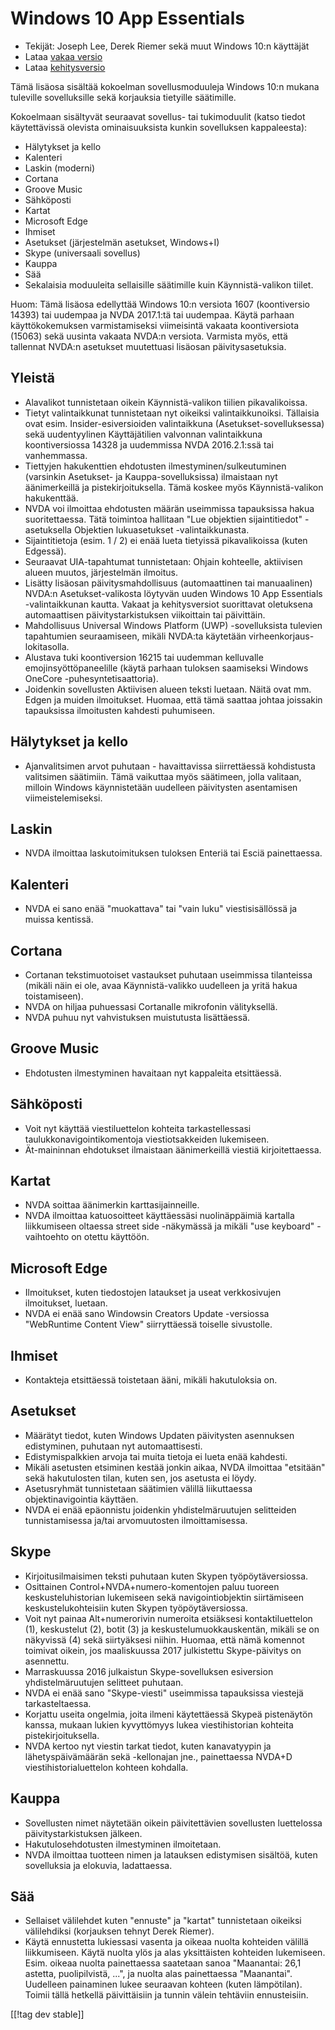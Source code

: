 # Windows 10 App Essentials #

* Tekijät: Joseph Lee, Derek Riemer sekä muut Windows 10:n käyttäjät
* Lataa [vakaa versio][1]
* Lataa [kehitysversio][2]

Tämä lisäosa sisältää kokoelman sovellusmoduuleja Windows 10:n mukana
tuleville sovelluksille sekä korjauksia tietyille säätimille.

Kokoelmaan sisältyvät seuraavat sovellus- tai tukimoduulit (katso tiedot
käytettävissä olevista ominaisuuksista kunkin sovelluksen kappaleesta):

* Hälytykset ja kello
* Kalenteri
* Laskin (moderni)
* Cortana
* Groove Music
* Sähköposti
* Kartat
* Microsoft Edge
* Ihmiset
* Asetukset (järjestelmän asetukset, Windows+I)
* Skype (universaali sovellus)
* Kauppa
* Sää
* Sekalaisia moduuleita sellaisille säätimille kuin Käynnistä-valikon
  tiilet.

Huom: Tämä lisäosa edellyttää Windows 10:n versiota 1607 (koontiversio
14393) tai uudempaa ja NVDA 2017.1:tä tai uudempaa. Käytä parhaan
käyttökokemuksen varmistamiseksi viimeisintä vakaata koontiversiota (15063)
sekä uusinta vakaata NVDA:n versiota. Varmista myös, että tallennat NVDA:n
asetukset muutettuasi lisäosan päivitysasetuksia.

## Yleistä

* Alavalikot tunnistetaan oikein Käynnistä-valikon tiilien pikavalikoissa.
* Tietyt valintaikkunat tunnistetaan nyt oikeiksi
  valintaikkunoiksi. Tällaisia ovat esim. Insider-esiversioiden
  valintaikkuna (Asetukset-sovelluksessa) sekä uudentyylinen Käyttäjätilien
  valvonnan valintaikkuna koontiversiossa 14328 ja uudemmissa NVDA
  2016.2.1:ssä tai vanhemmassa.
* Tiettyjen hakukenttien ehdotusten ilmestyminen/sulkeutuminen (varsinkin
  Asetukset- ja Kauppa-sovelluksissa) ilmaistaan nyt äänimerkeillä ja
  pistekirjoituksella. Tämä koskee myös Käynnistä-valikon hakukenttää.
* NVDA voi ilmoittaa ehdotusten määrän useimmissa tapauksissa hakua
  suoritettaessa. Tätä toimintoa hallitaan "Lue objektien sijaintitiedot"
  -asetuksella Objektien lukuasetukset -valintaikkunasta.
* Sijaintitietoja (esim. 1 / 2) ei enää lueta tietyissä pikavalikoissa
  (kuten Edgessä).
* Seuraavat UIA-tapahtumat tunnistetaan: Ohjain kohteelle, aktiivisen alueen
  muutos, järjestelmän ilmoitus.
* Lisätty lisäosan päivitysmahdollisuus (automaattinen tai manuaalinen)
  NVDA:n Asetukset-valikosta löytyvän uuden Windows 10 App Essentials
  -valintaikkunan kautta. Vakaat ja kehitysversiot suorittavat oletuksena
  automaattisen päivitystarkistuksen viikoittain tai päivittäin.
* Mahdollisuus Universal Windows Platform (UWP) -sovelluksista tulevien
  tapahtumien seuraamiseen, mikäli NVDA:ta käytetään
  virheenkorjaus-lokitasolla.
* Alustava tuki koontiversion 16215 tai uudemman kelluvalle
  emojinsyöttöpaneelille (käytä parhaan tuloksen saamiseksi Windows OneCore
  -puhesyntetisaattoria).
* Joidenkin sovellusten Aktiivisen alueen teksti luetaan. Näitä ovat
  mm. Edgen ja muiden ilmoitukset. Huomaa, että tämä saattaa johtaa
  joissakin tapauksissa ilmoitusten kahdesti puhumiseen.

## Hälytykset ja kello

* Ajanvalitsimen arvot puhutaan - havaittavissa siirrettäessä kohdistusta
  valitsimen säätimiin. Tämä vaikuttaa myös säätimeen, jolla valitaan,
  milloin Windows käynnistetään uudelleen päivitysten asentamisen
  viimeistelemiseksi.

## Laskin

* NVDA ilmoittaa laskutoimituksen tuloksen Enteriä tai Esciä painettaessa.

## Kalenteri

* NVDA ei sano enää "muokattava" tai "vain luku" viestisisällössä ja muissa
  kentissä.

## Cortana

* Cortanan tekstimuotoiset vastaukset puhutaan useimmissa tilanteissa
  (mikäli näin ei ole, avaa Käynnistä-valikko uudelleen ja yritä hakua
  toistamiseen).
* NVDA on hiljaa puhuessasi Cortanalle mikrofonin välityksellä.
* NVDA puhuu nyt vahvistuksen muistutusta lisättäessä.

## Groove Music

* Ehdotusten ilmestyminen havaitaan nyt kappaleita etsittäessä.

## Sähköposti

* Voit nyt käyttää viestiluettelon kohteita tarkastellessasi
  taulukkonavigointikomentoja viestiotsakkeiden lukemiseen.
* Ät-maininnan ehdotukset ilmaistaan äänimerkeillä viestiä kirjoitettaessa.

## Kartat

* NVDA soittaa äänimerkin karttasijainneille.
* NVDA ilmoittaa katuosoitteet käyttäessäsi nuolinäppäimiä kartalla
  liikkumiseen oltaessa street side -näkymässä ja mikäli "use keyboard"
  -vaihtoehto on otettu käyttöön.

## Microsoft Edge

* Ilmoitukset, kuten tiedostojen lataukset ja useat verkkosivujen
  ilmoitukset, luetaan.
* NVDA ei enää sano Windowsin Creators Update -versiossa "WebRuntime Content
  View" siirryttäessä toiselle sivustolle.

## Ihmiset

* Kontakteja etsittäessä toistetaan ääni, mikäli hakutuloksia on.

## Asetukset

* Määrätyt tiedot, kuten Windows Updaten päivitysten asennuksen edistyminen,
  puhutaan nyt automaattisesti.
* Edistymispalkkien arvoja tai muita tietoja ei lueta enää kahdesti.
* Mikäli asetusten etsiminen kestää jonkin aikaa, NVDA ilmoittaa "etsitään"
  sekä hakutulosten tilan, kuten sen, jos asetusta ei löydy.
* Asetusryhmät tunnistetaan säätimien välillä liikuttaessa
  objektinavigointia käyttäen.
* NVDA ei enää epäonnistu joidenkin yhdistelmäruutujen selitteiden
  tunnistamisessa ja/tai arvomuutosten ilmoittamisessa.

## Skype

* Kirjoitusilmaisimen teksti puhutaan kuten Skypen työpöytäversiossa.
* Osittainen Control+NVDA+numero-komentojen paluu tuoreen
  keskusteluhistorian lukemiseen sekä navigointiobjektin siirtämiseen
  keskustelukohteisiin kuten Skypen työpöytäversiossa.
* Voit nyt painaa Alt+numerorivin numeroita etsiäksesi kontaktiluettelon
  (1), keskustelut (2), botit (3) ja keskustelumuokkauskentän, mikäli se on
  näkyvissä (4) sekä siirtyäksesi niihin. Huomaa, että nämä komennot
  toimivat oikein, jos maaliskuussa 2017 julkistettu Skype-päivitys on
  asennettu.
* Marraskuussa 2016 julkaistun Skype-sovelluksen esiversion
  yhdistelmäruutujen selitteet puhutaan.
* NVDA ei enää sano "Skype-viesti" useimmissa tapauksissa viestejä
  tarkasteltaessa.
* Korjattu useita ongelmia, joita ilmeni käytettäessä Skypeä pistenäytön
  kanssa, mukaan lukien kyvyttömyys lukea viestihistorian kohteita
  pistekirjoituksella.
* NVDA kertoo nyt viestin tarkat tiedot, kuten kanavatyypin ja
  lähetyspäivämäärän sekä -kellonajan jne., painettaessa NVDA+D
  viestihistorialuettelon kohteen kohdalla.

## Kauppa

* Sovellusten nimet näytetään oikein päivitettävien sovellusten luettelossa
  päivitystarkistuksen jälkeen.
* Hakutulosehdotusten ilmestyminen ilmoitetaan.
* NVDA ilmoittaa tuotteen nimen ja latauksen edistymisen sisältöä, kuten
  sovelluksia ja elokuvia, ladattaessa.

## Sää

* Sellaiset välilehdet kuten "ennuste" ja "kartat" tunnistetaan oikeiksi
  välilehdiksi (korjauksen tehnyt Derek Riemer).
* Käytä ennustetta lukiessasi vasenta ja oikeaa nuolta kohteiden välillä
  liikkumiseen. Käytä nuolta ylös ja alas yksittäisten kohteiden
  lukemiseen. Esim.  oikeaa nuolta painettaessa saatetaan sanoa "Maanantai:
  26,1 astetta, puolipilvistä, ...", ja nuolta alas painettaessa
  "Maanantai". Uudelleen painaminen lukee seuraavan kohteen (kuten
  lämpötilan). Toimii tällä hetkellä päivittäisiin ja tunnin välein
  tehtäviin ennusteisiin.

[[!tag dev stable]]

[1]: https://addons.nvda-project.org/files/get.php?file=w10

[2]: https://addons.nvda-project.org/files/get.php?file=w10-dev
